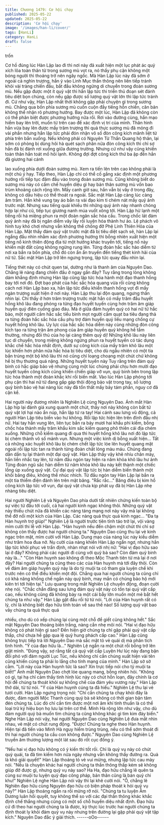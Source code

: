 ```yaml
---
title: Chương 1479: Cơ hội chạy
published: 2025-05-22
updated: 2025-05-22
description: 'Cơ hội chạy'
image: '/images/han-li/cover/'
tags: [HanLi]
category: HanLi
draft: false
---
```


trốn

Cơ hồ đúng lúc Hàn Lập lao đi thì nơi này đã xuất hiện một lục
phát ác quỷ xích lõa toàn thân từ trong sương mù vọt ra, nó thấy
phụ cận không một bóng người thì thoáng trở nên ngây ngốc.
Mà Hàn Lập lúc này đã sớm ở ngoài cả nghìn trượng, hắn ỷ vào
Linh Mục thần thông nên liên tiếp tránh khỏi vài tràng chiến đấu,
bắt đầu không ngừng di chuyển trong đoàn sương mù.
Nếu gặp được một ít quỷ vật thì hắn lập tức thi triển thủ đoạn sét
đánh tiêu diệt bọn chúng, còn nếu gặp được số lượng quỷ vật lớn
thì lập tức tránh đi.
Cứ như vậy, Hàn Lập nhất thời không gặp phải chuyện gì trong
sương mù. Chẳng qua bốn phía sương mù cuồn cuộn đầy tiếng
hỗn chiến, căn bản không thể nhận rõ phương hướng. Bay được
một lúc, Hàn Lập đã không còn có thể phân biệt được phương
hướng nữa rồi.
Rơi vào đường cùng, hắn mạo hiểm bay lên trời, muốn từ trên
cao để xác định vị trí của mình.
Thân hình hắn vừa bay lên được mấy trăm trượng thì quả thực
sương mù đã mỏng đi vài phần nhưng hắn lập tức phải đón nhận
vô số đòn công kích mãnh liệt từ phía trên bắn xuống.
Nếu không phải có Nguyên Từ Thần Quang hộ thân, lại sớm có
phòng bị dùng hôi hà quét sạch phân nửa đòn công kích thì chỉ
sợ hắn đã bị đánh rơi xuống giữa đương trường.
Nhưng cứ như vậy cũng khiến toàn thân hắn toát mồ hôi lạnh.
Không đợi đợt công kích thứ ba ập đến hắn đã giương hai cánh

lao xuống phía dưới đoàn sương mù.
Xem ra tiến lên trên cao không phải là một chủ ý hay.
Tiếp theo, Hàn Lập chỉ có thể cố gắng xác định một phương
hướng rồi tiếp tục đâm đầu vào trong đoàn sương mù.
Cũng không biết do sương mù này có cấm chế huyền diệu gì hay
bản thân sương mù vốn bao trùm khoảng cách rộng lớn.
Mấy canh giờ sau, hắn vẫn bị vây ở trong đây, không có dấu hiệu
có thể thoát ra ngoài.
Sắc mặt Hàn Lập càng lúc càng âm trầm.
Hắn khẽ vung tay áo bắn ra vài đạo kim ti chém nát mấy quỷ ảnh
trước mặt.
Nhưng sau tiếng quái khiếu thì những quỷ ảnh này nhanh chóng
hợp lại như cũ, tiếp tục giương nanh múa vuốt xông tới.
Hàn Lập hừ lạnh một tiếng rồi há miệng phun ra một đoàn ngân
sắc hỏa cầu.
Trong chốc lát đám quỷ ảnh này đã bị ngân diễm vây lấy rồi luyện
hóa thành hư ảo.
Lệ phách vô hình tuy khó chơi nhưng vẫn không thể chống đỡ
Phệ Linh Thiên Hỏa của Hàn Lập.
Mặt thấy đám quỷ vật trước mặt đã bị tiêu diệt sạch sẽ, hàn Lập
lại ngẩng đầu nhìn nhằm xác định phương hướng thì bỗng nhiên
xuất hiện một tiếng nổ kinh thiên động địa từ một hướng khác
truyền tới, tiếng nổ này khiến mặt đất cũng không ngừng rung lên.
Từng đoàn hắc sắc hảo diễm từ nơi xa bắn ra bốn phía, chỗ đó
còn ẩn ẩn truyền đến tiếng thét kinh hãi của nữ tử.
Sắc mặt Hàn Lập trở lên ngưng trọng, lập tức quay đầu nhìn lại.

Tiếng thét này có chút quen tai, dường như là thanh âm của
Nguyên Dao. Chẳng lẽ nàng đang chiến đấu ở ngay gần đây?
Tuy rằng trong lòng không dám khẳng định nhưng Hàn lập cũng
lập tức hóa hành một đạo thanh hồng bay tới nơi đó.
Đợt bạo phát của hắc sắc hỏa quang vừa rồi cũng không cách
nơi Hàn Lập bao xa, hắn lập tức điều khiển thanh hồng vọt đi mấy
ngàn trượng xuất hiện ở nơi này.
Hàn Lập thu lại độn quang, ngưng thần nhìn lại.
Chỉ thấy ở hơn trăm trượng trước mặt hắn có mấy trăm đầu huyết
hồng khô lâu đang phóng ra từng đạo huyết tuyến cùng hơn trăm
âm giáp huyền quỷ điên cuồng giao đáu. Mà ở giữa đám huyền
quỷ có hai nữ tử hắc bào, một người cầm hắc sắc tiểu bình mọt
người cầm quạt ba tiêu đang thả ra từng đoàn hắc sắc hỏa cầu
phụ trợ đám huyền quỷ liều mạng chống cự huyết hồng khô lâu.
Uy lực của hắc sắc hỏa diễm này cùng những đòn công kích tạo
ra từng trận âm phong của âm giáp huyền quỷ không hề tầm
thường, nhưng đối thủ của họ lại càng thêm quỷ dị!
Những khô lâu này liên tục di chuyển, trong miệng không ngừng
phun ra huyết tuyến có tác dụng khắc chế hắc hỏa nhất định,
dưới sự công kích của mấy trăm khô lâu một lúc khiến hơn phân
nửa hắc hỏa bị tiêu diệt, cho dù ngẫu nhiên có một tia bắn trúng
một bộ khô lâu thì nó cũng chỉ loạng choạng một chút chứ không
hề bị thụ thương quá nặng.
Những huyết tuyến này
Tuy rằng trên đám quỷ binh có hắc giáp bảo vệ nhưng cùng một
lúc chúng phải chịu hơn mười đạo huyết tuyến công kích cũng
khiến chiến giáp vỡ vụn, quỷ binh bên trong lập tức hóa thành
một đoàn khắc khí rồi biến mất.
Vào lúc Hàn Lập phóng tới phụ cận thì hai nữ tử đang gấp gáp
thôi động bảo vật trong tay, số lượng quỷ binh bảo vệ hai nàng lúc
này đã tổn thất mấy bảy tám phần, nguy cơ đã cận kề.

Hai người này đương nhiên là Nghiên Lệ cùng Nguyên Dao.
Ánh mắt Hàn Lập híp lại đánh giá xung quanh một chút, thấy nơi
này không còn bất tử quỷ vật lợi hại nào ẩn núp, hắn lập tứ ra tay!
Hai cánh sau lưng vũ động, cả người Hàn Lập tiêu biến vào hư
không.
Rồi lập tức hiện lên trên đỉnh đầu nhị nữ.
Hai tay hắn vung lên, liên tục bắn ra bảy mươi hai khẩu phi kiếm,
bỗng chốc hóa thành mấy trăm khẩu kim sắc kiếm quang phô
thiên cái địa chém xuống.
Những chỗ kiếm quang đi qua thì huyết hồng khô lâu nơi đó lập
tức bị chém thành vô số mảnh vụn.
Nhưng một việc kinh dị bỗng xuất hiện…
Tất cả những xác huyết khô lâu bị chém chết lập tức lóe lên huyết
quang mặt ngoài rồi lập tức tan ra thành từng đoàn chất lỏng màu
máu.
Chúng đang dần dần tụ lại thành một đại quỷ vật.
Hàn Lập thấy vậy khẽ nhíu chân mày, hắn liền nhấc tay lên, từ
năm đầu ngón tay hiện ra năm khỏa khô lâu hư ảnh
Từng đoàn ngũ sắc hàn diễm từ năm khỏa khô lâu này kết thành
một chiếc lồng úp xuống quỷ vật.
Cự đại quỷ vật lập tức bị hàn diễm biến thành một khối băng điêu,
không thể nhúc nhích.
Từ đầu ngón tay Hàn Lập lại bắn ra một tia thiểm điện đánh lên
trên mặt băng.
"Rắc rắc…" Băng điêu bị kim hồ công kích lập tức vỡ vụn, đại quỷ
vật chưa kịp phát uy đã bị Hàn Lập nhẹ nhàng tiêu diệt.

Hai người Nghiên Lệ và Nguyên Dao phía dưới tất nhiên chứng
kiến toàn bộ sự việc từ đầu tới cuối, cả hai người kinh ngạc
không thôi.
Những quỷ vật này thiếu chút nữa đã khiến các nàng táng mạng
nơi này vậy mà lại không thể đỡ nổi một kích của Hàn Lập.
Các nàng quả thực quá kinh ngạc…
"Đa tạ Hàn huynh trợ giúp!" Nghiên Lệ là người trước tiên tỉnh táo
trở lại, vội vàng mỉm cười thi lễ với Hàn Lập.
"Hàn huynh nếu đến chậm một chút thì chỉ sợ không còn thấy
được hai người chúng ta." Nguyên Dao cũng thu lại vẻ kinh ngạc
trên mặt, mỉm cười với Hàn Lập. Dung mạo của nàng lúc này kiều
diễm như trăm hoa đua nở.
Nụ cười của nàng khiến Hàn Lập ngẩn ngơ, nhưng hắn lập tức
khôi phục vẻ trấn định, nhàn nhạt nói với nhị nữ:
"Hai vị đạo hữu sao lại ở đây? Không phải các người đi cùng với
quỷ bà sao? Còn đám quỷ binh này là…"
"Còn Hàn huynh sao không đi theo Mộc Thanh tiên tử mà lại ở nơi
đây? Hai người chúng ta cũng theo các của Hàn huynh mà tới đây
thôi. Còn về đám âm giáp huyền quỷ này là do tỷ muội ta có tham
gia luyện chế khi trước nên có thể điều khiển một đội. Chẳng qua
hai người chúng ta cũng chỉ có khả năng khống chế ngần này quỷ
binh, may mắn có chúng bảo hộ mới kiên trì tới hiện tại." Lưu
quang trong mắt Nghiên Lệ chuyển động, đoạn cười nhẹ nói.
"Chắc chắn đằng sau lưng đám quỷ vật này có tồn tại quỷ vật cấp
cao, nếu không cũng đã không bày ra một cái bẫy lớn muốn một
mẻ bắt hết chúng ta như vậy."
Hàn Lập gật đầu rồi từ từ nói.
"Lời của Hàn huynh rất có lý, chỉ là không biết đạo hữu tính toán
về sau thế nào! Số lượng quỷ vật bao vây chúng ta quả thực quá

nhiều, cho dù có xếp chúng lại cùng một chỗ để giết cũng không
hết." Sắc mặt Nguyên Dao thoáng biến trắng, nàng cắn nhẹ môi
nói.
"Hai vị đạo hữu không có phát hiện gì sao? Đến hiện giờ chúng ta
chỉ gặp phải quỷ vật cấp thấp, chứ chưa hề gặp qua lệ quỷ hung
phách cấp cao." Hàn Lập cũng không trực tiếp trả lời Nguyên Dao
mà sắc mặt tỏ vẻ quái dị mà phân tích tình hình.
"Ý của đạo hữu là…" Nghiên Lệ ngẩn ra một chút rồi bỗng trở lên
giật mình.
"Đúng vậy, sợ rằng tất cả quỷ vật cấp Luyện Hư lúc này đang bận
đối phó với đám người Lục Túc, nếu không chỉ cần chúng xuất
hiện vài tên cũng khiến cúng ta phải lo lắng cho tính mạng của
mình." Hàn Lập sờ sờ cằm.
"Lời này của Hàn huynh tức là sao? Xin trực tiếp nói cho tỷ muội
ta biết!" Ánh mắt Nguyên Dao chợt lóe quang mang, bỗng nhiên
hỏi.
"Không có gì, tại hạ chỉ cảm thấy tình hình lúc này có chút hỗn
loạn, đây chính là cơ hội để chúng ta thoát khỏi sự khống chế của
đám yêu vương này." Hàn Lập thở dài, từ từ nói.
"Ý của Hàn huynh cúng ta đã hiểu." Nghiên Lệ thu lại vẻ tươi
cười. Hàn Lập ngưng trọng nói: "Chỉ cần chúng ta chạy khỏi đây
là được, đám người Mộc Thanh cùng quỷ bà sẽ không có thời
gian bận tâm đén chúng ta. Lúc đó chỉ cần tìm được một nơi âm
khí tinh thuần là có thể loại trừ ký hiệu bọn họ lưu lại trên cơ thể.
Minh Hà rộng lớn như vậy, cho dù đám người quỷ bà muốn tìm
chúng ta cũng không khác gì tìm kim đáy biển."
Nghe Hàn Lập nói vậy, hai người Nguyên Dao cùng Nghiên Lệ
đưa mắt nhìn nhau, vẻ mặt có chút rung động.
"Được! Chúng ta nghe theo Hàn huynh. Hiện tại đã tiến vào Minh
Hà nguy hiểm trùng trùng, nếu có thể sớm thoát đi thì hai người
chúng ta cầu con không được." Nguyên Dao cùng Nghiên Lệ
truyền âm thương lượng một lát sau đó rốt cục đồng ý.

"Nếu hai vị đạo hữu không có ý kiến thì tốt rồi. Chỉ là quỷ vụ này
có chút quỷ quái, ta đã tìm kiếm hơn nửa ngày nhưng vẫn không
thấy đường ra. Quả là khó giải quyết!" Hàn Lập thoáng tỏ vẻ vui
mừng, nhưng lập tức cau mày nói.
"Nếu là chuyện khác hai người chúng ta thần thông thấp kém sẽ
không giúp đỡ được gì, nhưng quỷ vụ này sao? Ha Ha, đạo hữu
chẳng lẽ quên ta cùng sư muội tu luyện quỷ đạo công pháp, bản
thân cũng là bán quỷ chi khu!" Nghiên Lệ nghe Hàn Lập nói vậy
thì lại khẽ cười nói.
"Ồ, chẳng lẽ Nghiên đạo hữu cùng Nguyên đạo hữu có biện pháp
thoát k hỏi quỷ vụ này?" Hàn Lập thoáng ngẩn ra rồi mừng rỡ nói.
"Chúng ta tu luyện Âm Dương luân hồi quyết, tuy không thể so với
các đại thần thông khác khắc định chế thắng nhưng cũng có một
số chỗ huyền diệu nhất định. Đạo hữu cứ đi theo hai người chúng
ta là được, kỳ thực lúc trước hai người chúng ta định thoát ly khỏi
đám quỷ vụ này nhưng trên đường lại gặp phải quỷ vật tập kích."
Nguyên Dao đắc ý giải thích.
------oOo------
